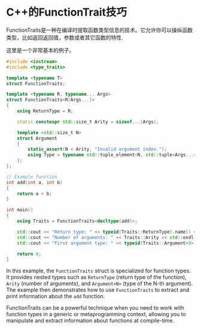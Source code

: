 # C++的FunctionTrait技巧

FunctionTraits是一种在编译时提取函数类型信息的技术。它允许你可以操纵函数类型，比如返回返回值，参数或者其它函数的特性.

这里是一个非常基本的例子。

```cpp
#include <iostream>
#include <type_traits>

template <typename T>
struct FunctionTraits;

template <typename R, typename... Args>
struct FunctionTraits<R(Args...)>
{
    using ReturnType = R;

    static constexpr std::size_t Arity = sizeof...(Args);

    template <std::size_t N>
    struct Argument
    {
        static_assert(N < Arity, "Invalid argument index.");
        using Type = typename std::tuple_element<N, std::tuple<Args...>>::type;
    };
};

// Example function
int add(int a, int b)
{
    return a + b;
}

int main()
{
    using Traits = FunctionTraits<decltype(add)>;

    std::cout << "Return type: " << typeid(Traits::ReturnType).name() << std::endl;
    std::cout << "Number of arguments: " << Traits::Arity << std::endl;
    std::cout << "First argument type: " << typeid(Traits::Argument<0>::Type).name() << std::endl;

    return 0;
}
```

In this example, the `FunctionTraits` struct is specialized for function types. It provides nested types such as `ReturnType` (return type of the function), `Arity` (number of arguments), and `Argument<N>` (type of the N-th argument). The example then demonstrates how to use `FunctionTraits` to extract and print information about the `add` function.

FunctionTraits can be a powerful technique when you need to work with function types in a generic or metaprogramming context, allowing you to manipulate and extract information about functions at compile-time.